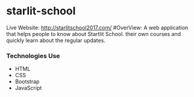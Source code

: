 # starlit-school
Live Website: http://starlitschool2017.com/
#OverView: A web application that helps people to know about Startlit School.
their own courses and quickly learn about the regular updates.

### Technologies Use
* HTML
* CSS
* Bootstrap
* JavaScript

